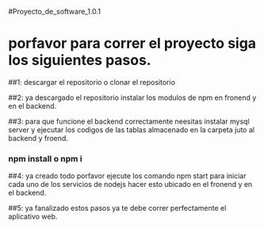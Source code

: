 #Proyecto_de_software_1.0.1

# porfavor para correr el proyecto siga los siguientes pasos.

##1: descargar el repositorio o clonar el repositorio

##2: ya descargado el repositorio instalar los modulos de npm en fronend y en el backend.

##3: para que funcione el backend correctamente neesitas instalar mysql server y ejecutar los codigos de las tablas almacenado en la carpeta juto al backend y froend.

### npm install o npm i

##4: ya creado todo porfavor ejecute los comando npm start para iniciar cada uno de los servicios de nodejs hacer esto ubicado en el fronend y en el backend.

##5: ya fanalizado estos pasos ya te debe correr perfectamente el aplicativo web.

